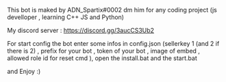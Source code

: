 This bot is maked by ADN_Spartix#0002 dm him for any coding project (js develloper , learning C++ JS and Python)

My discord server : https://discord.gg/3aucCS3Ub2

For start config the bot enter some infos in config.json (sellerkey 1 (and 2 if there is 2) , prefix for your bot , token of your bot , image of embed , allowed role id for reset cmd ), open the install.bat and the start.bat 

and Enjoy :)